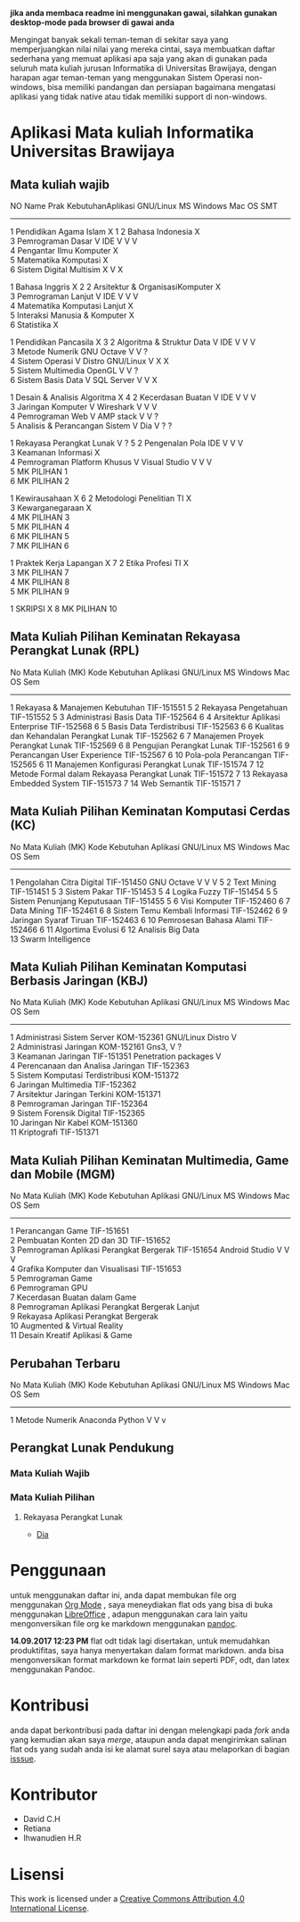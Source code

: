 **jika anda membaca readme ini menggunakan gawai, silahkan gunakan
desktop-mode pada browser di gawai anda**

Mengingat banyak sekali teman-teman di sekitar saya yang memperjuangkan
nilai nilai yang mereka cintai, saya membuatkan daftar sederhana yang
memuat aplikasi apa saja yang akan di gunakan pada seluruh mata kuliah
jurusan Informatika di Universitas Brawijaya, dengan harapan agar
teman-teman yang menggunakan Sistem Operasi non-windows, bisa memiliki
pandangan dan persiapan bagaimana mengatasi aplikasi yang tidak native
atau tidak memiliki support di non-windows.

Aplikasi Mata kuliah Informatika Universitas Brawijaya
======================================================

Mata kuliah wajib
-----------------

  NO   Name                              Prak   KebutuhanAplikasi   GNU/Linux   MS Windows   Mac OS   SMT
  ---- --------------------------------- ------ ------------------- ----------- ------------ -------- -----
  1    Pendidikan Agama Islam                   X                                                     1
  2    Bahasa Indonesia                         X                                                     
  3    Pemrograman Dasar                 V      IDE                 V           V            V        
  4    Pengantar Ilmu Komputer                  X                                                     
  5    Matematika Komputasi                     X                                                     
  6    Sistem Digital                           Multisim            X           V            X        
                                                                                                      
  1    Bahasa Inggris                           X                                                     2
  2    Arsitektur & OrganisasiKomputer          X                                                     
  3    Pemrograman Lanjut                V      IDE                 V           V            V        
  4    Matematika Komputasi Lanjut              X                                                     
  5    Interaksi Manusia & Komputer             X                                                     
  6    Statistika                               X                                                     
                                                                                                      
  1    Pendidikan Pancasila                     X                                                     3
  2    Algoritma & Struktur Data         V      IDE                 V           V            V        
  3    Metode Numerik                           GNU Octave          V           V            ?        
  4    Sistem Operasi                    V      Distro GNU/Linux    V           X            X        
  5    Sistem Multimedia                        OpenGL              V           V            ?        
  6    Sistem Basis Data                 V      SQL Server          V           V            X        
                                                                                                      
  1    Desain & Analisis Algoritma              X                                                     4
  2    Kecerdasan Buatan                 V      IDE                 V           V            V        
  3    Jaringan Komputer                 V      Wireshark           V           V            V        
  4    Pemrograman Web                   V      AMP stack           V           V            ?        
  5    Analisis & Perancangan Sistem     V      Dia                 V           ?            ?        
                                                                                                      
                                                                                                      
  1    Rekayasa Perangkat Lunak          V      ?                                                     5
  2    Pengenalan Pola                          IDE                 V           V            V        
  3    Keamanan Informasi                       X                                                     
  4    Pemrograman Platform Khusus       V      Visual Studio       V           V            V        
  5    MK PILIHAN 1                                                                                   
  6    MK PILIHAN 2                                                                                   
                                                                                                      
  1    Kewirausahaan                            X                                                     6
  2    Metodologi Penelitian TI                 X                                                     
  3    Kewarganegaraan                          X                                                     
  4    MK PILIHAN 3                                                                                   
  5    MK PILIHAN 4                                                                                   
  6    MK PILIHAN 5                                                                                   
  7    MK PILIHAN 6                                                                                   
                                                                                                      
  1    Praktek Kerja Lapangan                   X                                                     7
  2    Etika Profesi TI                         X                                                     
  3    MK PILIHAN 7                                                                                   
  4    MK PILIHAN 8                                                                                   
  5    MK PILIHAN 9                                                                                   
                                                                                                      
  1    SKRIPSI                                  X                                                     8
       MK PILIHAN 10                                                                                  
                                                                                                      

Mata Kuliah Pilihan Keminatan Rekayasa Perangkat Lunak (RPL)
------------------------------------------------------------

  No   Mata Kuliah (MK)                               Kode         Kebutuhan Aplikasi   GNU/Linux   MS Windows   Mac OS   Sem
  ---- ---------------------------------------------- ------------ -------------------- ----------- ------------ -------- -----
  1    Rekayasa & Manajemen Kebutuhan                 TIF-151551                                                          5
  2    Rekayasa Pengetahuan                           TIF-151552                                                          5
  3    Administrasi Basis Data                        TIF-152564                                                          6
  4    Arsitektur Aplikasi Enterprise                 TIF-152568                                                          6
  5    Basis Data Terdistribusi                       TIF-152563                                                          6
  6    Kualitas dan Kehandalan Perangkat Lunak        TIF-152562                                                          6
  7    Manajemen Proyek Perangkat Lunak               TIF-152569                                                          6
  8    Pengujian Perangkat Lunak                      TIF-152561                                                          6
  9    Perancangan User Experience                    TIF-152567                                                          6
  10   Pola-pola Perancangan                          TIF-152565                                                          6
  11   Manajemen Konfigurasi Perangkat Lunak          TIF-151574                                                          7
  12   Metode Formal dalam Rekayasa Perangkat Lunak   TIF-151572                                                          7
  13   Rekayasa Embedded System                       TIF-151573                                                          7
  14   Web Semantik                                   TIF-151571                                                          7
                                                                                                                          

Mata Kuliah Pilihan Keminatan Komputasi Cerdas (KC)
---------------------------------------------------

  No   Mata Kuliah (MK)                Kode         Kebutuhan Aplikasi   GNU/Linux   MS Windows   Mac OS   Sem
  ---- ------------------------------- ------------ -------------------- ----------- ------------ -------- -----
  1    Pengolahan Citra Digital        TIF-151450   GNU Octave           V           V            V        5
  2    Text Mining                     TIF-151451                                                          5
  3    Sistem Pakar                    TIF-151453                                                          5
  4    Logika Fuzzy                    TIF-151454                                                          5
  5    Sistem Penunjang Keputusaan     TIF-151455                                                          5
  6    Visi Komputer                   TIF-152460                                                          6
  7    Data Mining                     TIF-152461                                                          6
  8    Sistem Temu Kembali Informasi   TIF-152462                                                          6
  9    Jaringan Syaraf Tiruan          TIF-152463                                                          6
  10   Pemrosesan Bahasa Alami         TIF-152466                                                          6
  11   Algortima Evolusi                                                                                   6
  12   Analisis Big Data                                                                                   
  13   Swarm Intelligence                                                                                  
                                                                                                           

Mata Kuliah Pilihan Keminatan Komputasi Berbasis Jaringan (KBJ)
---------------------------------------------------------------

  No   Mata Kuliah (MK)                   Kode         Kebutuhan Aplikasi     GNU/Linux   MS Windows   Mac OS   Sem
  ---- ---------------------------------- ------------ ---------------------- ----------- ------------ -------- -----
  1    Administrasi Sistem Server         KOM-152361   GNU/Linux Distro       V                                 
  2    Administrasi Jaringan              KOM-152161   Gns3,                  V           ?                     
  3    Keamanan Jaringan                  TIF-151351   Penetration packages   V                                 
  4    Perencanaan dan Analisa Jaringan   TIF-152363                                                            
  5    Sistem Komputasi Terdistribusi     KOM-151372                                                            
  6    Jaringan Multimedia                TIF-152362                                                            
  7    Arsitektur Jaringan Terkini        KOM-151371                                                            
  8    Pemrograman Jaringan               TIF-152364                                                            
  9    Sistem Forensik Digital            TIF-152365                                                            
  10   Jaringan Nir Kabel                 KOM-151360                                                            
  11   Kriptografi                        TIF-151371                                                            
                                                                                                                

Mata Kuliah Pilihan Keminatan Multimedia, Game dan Mobile (MGM)
---------------------------------------------------------------

  No   Mata Kuliah (MK)                                 Kode         Kebutuhan Aplikasi   GNU/Linux   MS Windows   Mac OS   Sem
  ---- ------------------------------------------------ ------------ -------------------- ----------- ------------ -------- -----
  1    Perancangan Game                                 TIF-151651                                                          
  2    Pembuatan Konten 2D dan 3D                       TIF-151652                                                          
  3    Pemrograman Aplikasi Perangkat Bergerak          TIF-151654   Android Studio       V           V            V         
  4    Grafika Komputer dan Visualisasi                 TIF-151653                                                          
  5    Pemrograman Game                                                                                                     
  6    Pemrograman GPU                                                                                                      
  7    Kecerdasan Buatan dalam Game                                                                                         
  8    Pemrograman Aplikasi Perangkat Bergerak Lanjut                                                                       
  9    Rekayasa Aplikasi Perangkat Bergerak                                                                                 
  10   Augmented & Virtual Reality                                                                                          
  11   Desain Kreatif Aplikasi & Game                                                                                       

Perubahan Terbaru
-----------------

  No   Mata Kuliah (MK)   Kode   Kebutuhan Aplikasi   GNU/Linux   MS Windows   Mac OS   Sem
  ---- ------------------ ------ -------------------- ----------- ------------ -------- -----
  1    Metode Numerik            Anaconda Python      V           V            v        

Perangkat Lunak Pendukung
-------------------------

### Mata Kuliah Wajib

### Mata Kuliah Pilihan

1.  Rekayasa Perangkat Lunak

    -   [Dia](http://dia-installer.de/)

Penggunaan
==========

untuk menggunakan daftar ini, anda dapat membukan file org menggunakan
[Org Mode](http://orgmode.org/) , saya meneydiakan flat ods yang bisa di
buka menggunakan [LibreOffice](https://www.libreoffice.org/) , adapun
menggunakan cara lain yaitu mengonversikan file org ke markdown
menggunakan [pandoc](https://pandoc.org/).

**14.09.2017 12:23 PM** flat odt tidak lagi disertakan, untuk memudahkan
produktifitas, saya hanya menyertakan dalam format markdown. anda bisa
mengonversikan format markdown ke format lain seperti PDF, odt, dan
latex menggunakan Pandoc.

Kontribusi
==========

anda dapat berkontribusi pada daftar ini dengan melengkapi pada *fork*
anda yang kemudian akan saya *merge*, ataupun anda dapat mengirimkan
salinan flat ods yang sudah anda isi ke alamat surel saya atau
melaporkan di bagian
[isssue](https://github.com/azzamsa/filkom-app-list/issues).

Kontributor
===========

-   David C.H
-   Retiana
-   Ihwanudien H.R

Lisensi
=======

This work is licensed under a [Creative Commons Attribution 4.0
International License](http://creativecommons.org/licenses/by/4.0/).

